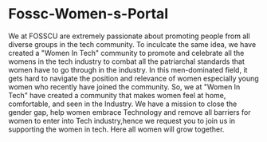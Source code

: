 # Fossc-Women-s-Portal

We at FOSSCU are extremely passionate about promoting people from all diverse groups in the tech community. To inculcate the same idea, we have created a "Women In Tech" community to promote and celebrate all the womens in the tech industry to combat all the patriarchal standards that women have to go through in the industry. In this men-dominated field, it gets hard to navigate the position and relevance of women especially young women who recently have joined the community. So, we at "Women In Tech" have created a community that makes women feel at home, comfortable, and seen in the Industry. We have a mission to close the gender gap, help women embrace Technology and remove all barriers for women to enter into Tech industry,hence we request you to join us in supporting the women in tech. Here all women will grow together. 
